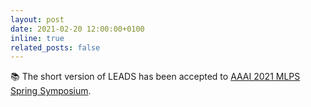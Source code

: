 ```yaml
---
layout: post
date: 2021-02-20 12:00:00+0100
inline: true
related_posts: false
---
```


📚 The short version of LEADS has been accepted to [AAAI 2021 MLPS Spring Symposium](https://sites.google.com/view/aaai-mlps/aaai-mlps).